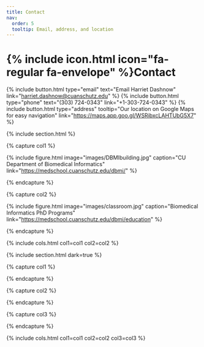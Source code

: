 ```yaml
---
title: Contact
nav:
  order: 5
  tooltip: Email, address, and location
---
```


# {% include icon.html icon="fa-regular fa-envelope" %}Contact

<!-- Insert text here -->

{%
  include button.html
  type="email"
  text="Email Harriet Dashnow"
  link="harriet.dashnow@cuanschutz.edu"
%}
{%
  include button.html
  type="phone"
  text="(303) 724-0343"
  link="+1-303-724-0343"
%}
{%
  include button.html
  type="address"
  tooltip="Our location on Google Maps for easy navigation"
  link="https://maps.app.goo.gl/WSRibxcLAHTUbG5X7"
%}

{% include section.html %}

{% capture col1 %}

{%
  include figure.html
  image="images/DBMIbuilding.jpg"
  caption="CU Department of Biomedical Informatics"
  link="https://medschool.cuanschutz.edu/dbmi/"
%}

{% endcapture %}

{% capture col2 %}

{%
  include figure.html
  image="images/classroom.jpg"
  caption="Biomedical Informatics PhD Programs"
  link="https://medschool.cuanschutz.edu/dbmi/education"
%}

{% endcapture %}

{% include cols.html col1=col1 col2=col2 %}

{% include section.html dark=true %}

{% capture col1 %}
<!-- 
Lorem ipsum dolor sit amet  
consectetur adipiscing elit  
sed do eiusmod tempor
-->
{% endcapture %}

{% capture col2 %}
<!-- 
Lorem ipsum dolor sit amet  
consectetur adipiscing elit  
sed do eiusmod tempor
-->
{% endcapture %}

{% capture col3 %}
<!-- 
Lorem ipsum dolor sit amet  
consectetur adipiscing elit  
sed do eiusmod tempor
-->
{% endcapture %}

{% include cols.html col1=col1 col2=col2 col3=col3 %}
